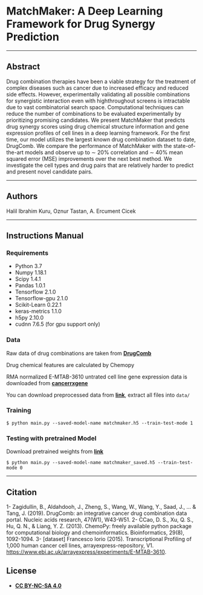 # MatchMaker: A Deep Learning Framework for Drug Synergy Prediction

---
## Abstract
Drug combination therapies have been a viable strategy for the treatment of complex diseases such as cancer due to increased efficacy and reduced side effects. However, experimentally validating all possible combinations for synergistic interaction even with highthroughout screens is intractable due to vast combinatorial search space. Computational techniques can reduce the number of combinations to be evaluated experimentally by prioritizing promising candidates. We present MatchMaker that predicts drug synergy scores using drug chemical structure information and gene expression profiles of cell lines in a deep learning framework. For the first time, our model utilizes the largest known drug combination dataset to date, DrugComb. We compare the performance of MatchMaker with the state-of-the-art models and observe up to ∼ 20% correlation and ∼ 40% mean squared error (MSE) improvements over the next best method. We investigate the cell types and drug pairs that are relatively harder to predict and present novel candidate pairs.

---

## Authors
Halil Ibrahim Kuru, Oznur Tastan, A. Ercument Cicek

---

## Instructions Manual

### Requirements
- Python 3.7
- Numpy 1.18.1 
- Scipy 1.4.1
- Pandas 1.0.1
- Tensorflow 2.1.0
- Tensorflow-gpu 2.1.0
- Scikit-Learn 0.22.1
- keras-metrics 1.1.0
- h5py 2.10.0
- cudnn 7.6.5 (for gpu support only)

### Data
Raw data of drug combinations are taken from <a href="https://drugcomb.fimm.fi/">**DrugComb**</a>

Drug chemical features are calculated by Chemopy

RMA normalized E-MTAB-3610 untrated cell line gene expression data is downloaded from <a href="https://www.cancerrxgene.org/gdsc1000/GDSC1000_WebResources//Home_files/Extended%20Methods.html#8">**cancerrxgene**</a>

You can download preprocessed data from <a href="https://drive.google.com/open?id=1eQpwJKiIdMI0wTz_GEa285q0GHUr6wRe">**link**</a>, extract all files into `data/`

### Training
```shell
$ python main.py --saved-model-name matchmaker.h5 --train-test-mode 1
```

### Testing with pretrained Model
Download pretrained weights from <a href="https://drive.google.com/open?id=1QtMw0unMI-ZY-0z6_1bF76Cf627zXDWz">**link**</a>
```shell
$ python main.py --saved-model-name matchmaker_saved.h5 --train-test-mode 0
```

---

## Citation
1- Zagidullin, B., Aldahdooh, J., Zheng, S., Wang, W., Wang, Y., Saad, J., ... & Tang, J. (2019). DrugComb: an integrative cancer drug combination data portal. Nucleic acids research, 47(W1), W43-W51.
2- CCao, D. S., Xu, Q. S., Hu, Q. N., & Liang, Y. Z. (2013). ChemoPy: freely available python package for computational biology and chemoinformatics. Bioinformatics, 29(8), 1092-1094.
3- [dataset] Francesco Iorio (2015). Transcriptional Profiling of 1,000 human cancer cell lines, arrayexpress-repository, V1. https://www.ebi.ac.uk/arrayexpress/experiments/E-MTAB-3610.


## License

- **[CC BY-NC-SA 4.0](https://creativecommons.org/licenses/by-nc-sa/4.0/)**
